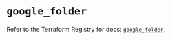 # `google_folder`

Refer to the Terraform Registry for docs: [`google_folder`](https://registry.terraform.io/providers/hashicorp/google-beta/6.49.3/docs/resources/google_folder).
